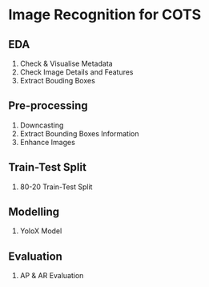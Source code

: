 # Image Recognition for COTS
## EDA
1. Check & Visualise Metadata
2. Check Image Details and Features
3. Extract Bouding Boxes

## Pre-processing
1. Downcasting
2. Extract Bounding Boxes Information
3. Enhance Images

## Train-Test Split
1. 80-20 Train-Test Split

## Modelling
1. YoloX Model

## Evaluation
1. AP & AR Evaluation
